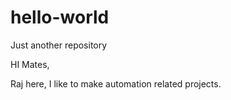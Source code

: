 # hello-world
Just another repository

HI Mates,

Raj here, I like to make automation related projects.

